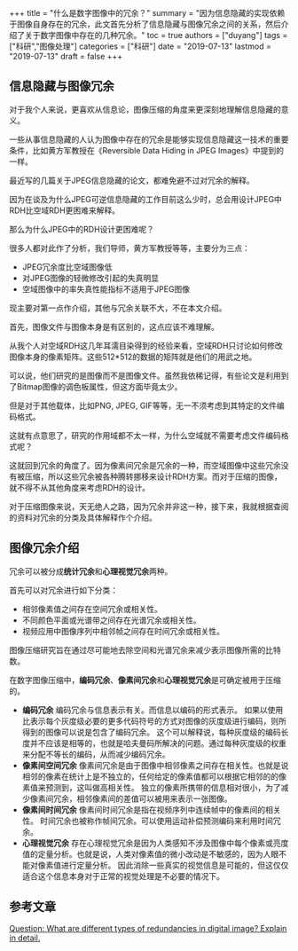 +++
title = "什么是数字图像中的冗余？"
summary = "因为信息隐藏的实现依赖于图像自身存在的冗余，此文首先分析了信息隐藏与图像冗余之间的关系，然后介绍了关于数字图像中存在的几种冗余。"
toc = true
authors = ["duyang"]
tags = ["科研","图像处理"]
categories = ["科研"]
date = "2019-07-13"
lastmod = "2019-07-13"
draft = false
+++

## 信息隐藏与图像冗余

对于我个人来说，更喜欢从信息论，图像压缩的角度来更深刻地理解信息隐藏的意义。

一些从事信息隐藏的人认为图像中存在的冗余是能够实现信息隐藏这一技术的重要条件，比如黄方军教授在《Reversible Data Hiding in JPEG Images》中提到的一样。

最近写的几篇关于JPEG信息隐藏的论文，都难免避不过对冗余的解释。

因为在谈及为什么JPEG可逆信息隐藏的工作目前这么少时，总会用设计JPEG中RDH比空域RDH更困难来解释。

那么为什么JPEG中的RDH设计更困难呢？

很多人都对此作了分析，我们导师，黄方军教授等等，主要分为三点：

- JPEG冗余度比空域图像低
- 对JPEG图像的轻微修改引起的失真明显
- 空域图像中的率失真性能指标不适用于JPEG图像

现主要对第一点作介绍，其他与冗余关联不大，不在本文介绍。

首先，图像文件与图像本身是有区别的，这点应该不难理解。

从我个人对空域RDH这几年耳濡目染得到的经验来看，空域RDH只讨论如何修改图像本身的像素矩阵。这些512\*512的数据的矩阵就是他们的用武之地。

可以说，他们研究的是图像而不是图像文件。虽然我依稀记得，有些论文是利用到了Bitmap图像的调色板属性，但这方面毕竟太少。

但是对于其他载体，比如PNG, JPEG, GIF等等，无一不须考虑到其特定的文件编码格式。

这就有点意思了，研究的作用域都不太一样，为什么空域就不需要考虑文件编码格式呢？

这就回到冗余的角度了。因为像素间冗余是冗余的一种，而空域图像中这些冗余没有被压缩，所以这些冗余被各种腾转挪移来设计RDH方案。而对于压缩的图像，就不得不从其他角度来考虑RDH的设计。

对于压缩图像来说，天无绝人之路，因为冗余并非这一种，接下来，我就根据查阅的资料对冗余的分类及具体解释作个介绍。

## 图像冗余介绍

<!-- ![](https://odinaris-1259564738.cos.ap-shanghai.myqcloud.com/%E5%9B%BE%E5%83%8F%E5%86%97%E4%BD%99%E4%BB%8B%E7%BB%8D/%E5%9B%BE%E5%83%8F%E5%86%97%E4%BD%99%E4%BB%8B%E7%BB%8D.png) -->

冗余可以被分成**统计冗余**和**心理视觉冗余**两种。

首先可以对冗余进行如下分类：

- 相邻像素值之间存在空间冗余或相关性。
- 不同颜色平面或光谱带之间存在光谱冗余或相关性。
- 视频应用中图像序列中相邻帧之间存在时间冗余或相关性。

图像压缩研究旨在通过尽可能地去除空间和光谱冗余来减少表示图像所需的比特数。

在数字图像压缩中，**编码冗余**、**像素间冗余**和**心理视觉冗余**是可确定被用于压缩的。
- **编码冗余**
  编码冗余与信息表示有关。而信息以编码的形式表示。
  如果以使用比表示每个灰度级必要的更多代码符号的方式对图像的灰度级进行编码，则所得到的图像可以说是包含了编码冗余。
  这个可以解释说，每种灰度级的编码长度并不应该是相等的，也就是哈夫曼码所解决的问题。通过每种灰度级的权重来分配不等长的编码，从而减少编码冗余。
- **像素间空间冗余**
  像素间冗余是由于图像中相邻像素之间存在相关性。也就是说相邻的像素在统计上是不独立的，任何给定的像素值都可以根据它相邻的的像素值来预测到，这叫做高相关性。
  独立的像素所携带的信息相对很小，为了减少像素间冗余，相邻像素间的差值可以被用来表示一张图像。
- **像素间时间冗余**
  像素间时间冗余是指在视频序列中连续帧中的像素间的相关性。
  时间冗余也被称作帧间冗余。可以使用运动补偿预测编码来利用时间冗余。
- **心理视觉冗余**
  存在心理视觉冗余是因为人类感知不涉及图像中每个像素或亮度值的定量分析。也就是说，人类对像素值的微小改动是不敏感的，因为人眼不能对像素值进行定量分析。
  因此消除一些真实的视觉信息是可能的，但这仅仅适合这个信息本身对于正常的视觉处理是不必要的情况下。
  
## 参考文章
[Question: What are different types of redundancies in digital image? Explain in detail.](https://www.ques10.com/p/7293/what-are-different-types-of-redundancies-in-digi-1/)